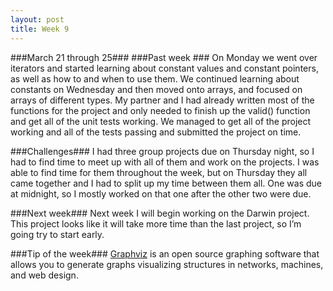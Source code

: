 ```yaml
---
layout: post
title: Week 9
---
```


###March 21 through 25###
###Past week ###
On Monday we went over iterators and started learning about constant values and constant pointers, as well as how to and when to use them. We continued learning about constants on Wednesday and then moved onto arrays, and focused on arrays of different types. My partner and I had already written most of the functions for the project and only needed to finish up the valid() function and get all of the unit tests working. We managed to get all of the project working and all of the tests passing and submitted the project on time.

###Challenges###
 I had three group projects due on Thursday night, so I had to find time to meet up with all of them and work on the projects. I was able to find time for them throughout the week, but on Thursday they all came together and I had to split up my time between them all. One was due at midnight, so I mostly worked on that one after the other two were due. 

###Next week###
Next week I will begin working on the Darwin project. This project looks like it will take more time than the last project, so I’m going try to start early. 

###Tip of the week###
[Graphviz](http://www.graphviz.org) is an open source graphing software that allows you to generate graphs visualizing structures in networks, machines, and web design.
